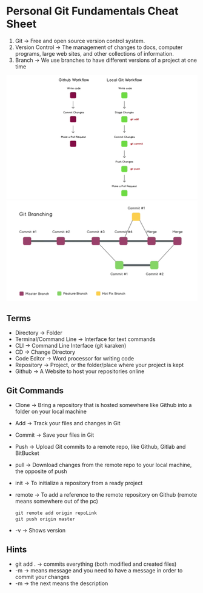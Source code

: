 # Personal Git Fundamentals Cheat Sheet

1. Git &rarr; Free and open source version control system.
2. Version Control &rarr; The management of changes to docs, computer programs, large web sites, and other collections of information.
3. Branch &rarr; We use branches to have different versions of a project at one time
<img src="/images/Github flow versus Local CLI flow.jpg" alt="Workflow" />
<img src="/images/Git branching.png" alt="branching" />

## Terms

- Directory &rarr; Folder
- Terminal/Command Line &rarr; Interface for text commands
- CLI &rarr; Command Line Interface (git karaken)
- CD &rarr; Change Directory
- Code Editor &rarr; Word processor for writing code
- Repository &rarr; Project, or the folder/place where your project is kept
- Github &rarr; A Website to host your repositories online

## Git Commands

- Clone &rarr; Bring a repository that is hosted somewhere like Github into a folder on your local machine
- Add &rarr; Track your files and changes in Git
- Commit &rarr; Save your files in Git
- Push &rarr; Upload Git commits to a remote repo, like Github, Gitlab and 	BitBucket
- pull &rarr; Download changes from the remote repo to your local machine, 	the opposite of push
- init &rarr; To initialize a repository from a ready project
- remote &rarr; To add a reference to the remote repository on Github (remote means somewhere out of the pc)

    ```
    git remote add origin repoLink
    git push origin master
    ```
- -v &rarr; Shows version


## Hints

- git add . &rarr; commits everything (both modified and created files)
- -m &rarr; means message and you need to have a message in order to commit your changes
- -m &rarr; the next means the description
